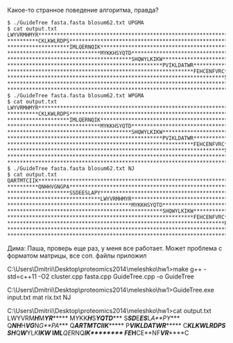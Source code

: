 Какое-то странное поведение алгоритма, правда?

```
$ ./GuideTree fasta.fasta blosum62.txt UPGMA
$ cat output.txt
LWYVRMHMYR******************************************************************************************
**********CKLKWLRDPS********************************************************************************
********************IMLQERNQIK**********************************************************************
******************************MYKKHSYQTD************************************************************
****************************************SHQWYLKIKW**************************************************
**************************************************PVIKLDATWR****************************************
************************************************************FEHCENFVRC******************************
**********************************************************************SSDEESLAPY********************
********************************************************************************QARTMTCIIK**********
******************************************************************************************QNHHVGNGPA
$ ./GuideTree fasta.fasta blosum62.txt WPGMA
$ cat output.txt
LWYVRMHMYR******************************************************************************************
**********CKLKWLRDPS********************************************************************************
********************IMLQERNQIK**********************************************************************
******************************MYKKHSYQTD************************************************************
****************************************SHQWYLKIKW**************************************************
**************************************************PVIKLDATWR****************************************
************************************************************FEHCENFVRC******************************
**********************************************************************SSDEESLAPY********************
********************************************************************************QARTMTCIIK**********
******************************************************************************************QNHHVGNGPA
$ ./GuideTree fasta.fasta blosum62.txt NJ
$ cat output.txt
QARTMTCIIK******************************************************************************************
**********QNHHVGNGPA********************************************************************************
********************SSDEESLAPY**********************************************************************
******************************LWYVRMHMYR************************************************************
****************************************MYKKHSYQTD**************************************************
**************************************************SHQWYLKIKW****************************************
************************************************************FEHCENFVRC******************************
**********************************************************************PVIKLDATWR********************
********************************************************************************CKLKWLRDPS**********
******************************************************************************************IMLQERNQIK
```


Дима:
Паша, проверь еще раз, у меня все работает.
Может проблема с форматом матрицы, все соп. файлы приложил

C:\Users\Dmitrii\Desktop\proteomics2014\meleshko\hw1>make
g++ -std=c++11 -O2 cluster.cpp fasta.cpp GuideTree.cpp -o GuideTree

C:\Users\Dmitrii\Desktop\proteomics2014\meleshko\hw1>GuideTree.exe input.txt mat
rix.txt NJ

C:\Users\Dmitrii\Desktop\proteomics2014\meleshko\hw1>cat output.txt
LWYVRM***H***M***Y******R********
M*Y*KK***H***S***Y******QTD******
S*****S**D***E***ES***L*A**PY****
Q*****N**H***H***VG***N*G**PA****
Q********A***R**TM*TC*IIK********
P******VIKL**DA*TW******R********
C********K*L*K***W****L*R****DPS*
S********H***Q***W***YL*K****IKW*
I******M*L**QE*RNQ****I*K********
F******E*H**CE**NF****V*R*******C
